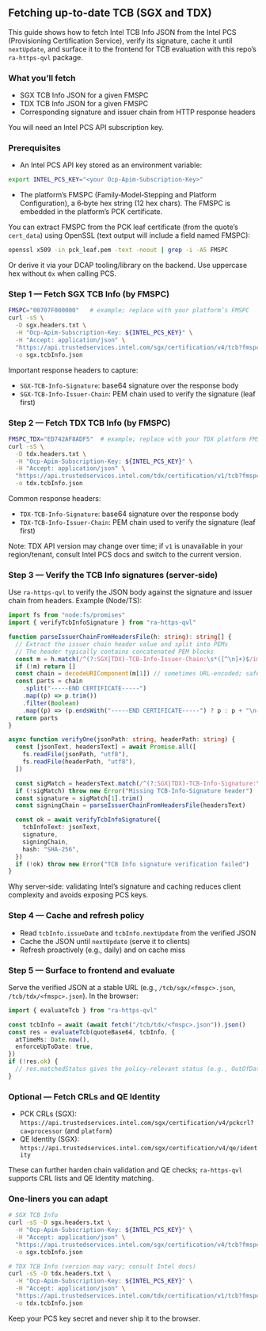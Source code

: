 ## Fetching up-to-date TCB (SGX and TDX)

This guide shows how to fetch Intel TCB Info JSON from the Intel PCS (Provisioning Certification Service), verify its signature, cache it until `nextUpdate`, and surface it to the frontend for TCB evaluation with this repo’s `ra-https-qvl` package.

### What you’ll fetch

- SGX TCB Info JSON for a given FMSPC
- TDX TCB Info JSON for a given FMSPC
- Corresponding signature and issuer chain from HTTP response headers

You will need an Intel PCS API subscription key.

### Prerequisites

- An Intel PCS API key stored as an environment variable:

```bash
export INTEL_PCS_KEY="<your Ocp-Apim-Subscription-Key>"
```

- The platform’s FMSPC (Family‑Model‑Stepping and Platform Configuration), a 6‑byte hex string (12 hex chars). The FMSPC is embedded in the platform’s PCK certificate.

You can extract FMSPC from the PCK leaf certificate (from the quote’s `cert_data`) using OpenSSL (text output will include a field named FMSPC):

```bash
openssl x509 -in pck_leaf.pem -text -noout | grep -i -A5 FMSPC
```

Or derive it via your DCAP tooling/library on the backend. Use uppercase hex without `0x` when calling PCS.

### Step 1 — Fetch SGX TCB Info (by FMSPC)

```bash
FMSPC="00707F000000"   # example; replace with your platform’s FMSPC
curl -sS \
  -D sgx.headers.txt \
  -H "Ocp-Apim-Subscription-Key: ${INTEL_PCS_KEY}" \
  -H "Accept: application/json" \
  "https://api.trustedservices.intel.com/sgx/certification/v4/tcb?fmspc=${FMSPC}" \
  -o sgx.tcbInfo.json
```

Important response headers to capture:
- `SGX-TCB-Info-Signature`: base64 signature over the response body
- `SGX-TCB-Info-Issuer-Chain`: PEM chain used to verify the signature (leaf first)

### Step 2 — Fetch TDX TCB Info (by FMSPC)

```bash
FMSPC_TDX="ED742AF8ADF5"  # example; replace with your TDX platform FMSPC
curl -sS \
  -D tdx.headers.txt \
  -H "Ocp-Apim-Subscription-Key: ${INTEL_PCS_KEY}" \
  -H "Accept: application/json" \
  "https://api.trustedservices.intel.com/tdx/certification/v1/tcb?fmspc=${FMSPC_TDX}" \
  -o tdx.tcbInfo.json
```

Common response headers:
- `TDX-TCB-Info-Signature`: base64 signature over the response body
- `TDX-TCB-Info-Issuer-Chain`: PEM chain used to verify the signature (leaf first)

Note: TDX API version may change over time; if `v1` is unavailable in your region/tenant, consult Intel PCS docs and switch to the current version.

### Step 3 — Verify the TCB Info signatures (server‑side)

Use `ra-https-qvl` to verify the JSON body against the signature and issuer chain from headers. Example (Node/TS):

```ts
import fs from "node:fs/promises"
import { verifyTcbInfoSignature } from "ra-https-qvl"

function parseIssuerChainFromHeadersFile(h: string): string[] {
  // Extract the issuer chain header value and split into PEMs
  // The header typically contains concatenated PEM blocks
  const m = h.match(/^(?:SGX|TDX)-TCB-Info-Issuer-Chain:\s*([^\n]+)$/im)
  if (!m) return []
  const chain = decodeURIComponent(m[1]) // sometimes URL-encoded; safe to decode
  const parts = chain
    .split("-----END CERTIFICATE-----")
    .map((p) => p.trim())
    .filter(Boolean)
    .map((p) => (p.endsWith("-----END CERTIFICATE-----") ? p : p + "\n-----END CERTIFICATE-----\n"))
  return parts
}

async function verifyOne(jsonPath: string, headerPath: string) {
  const [jsonText, headersText] = await Promise.all([
    fs.readFile(jsonPath, "utf8"),
    fs.readFile(headerPath, "utf8"),
  ])

  const sigMatch = headersText.match(/^(?:SGX|TDX)-TCB-Info-Signature:\s*([^\n]+)$/im)
  if (!sigMatch) throw new Error("Missing TCB-Info-Signature header")
  const signature = sigMatch[1].trim()
  const signingChain = parseIssuerChainFromHeadersFile(headersText)

  const ok = await verifyTcbInfoSignature({
    tcbInfoText: jsonText,
    signature,
    signingChain,
    hash: "SHA-256",
  })
  if (!ok) throw new Error("TCB Info signature verification failed")
}
```

Why server‑side: validating Intel’s signature and caching reduces client complexity and avoids exposing PCS keys.

### Step 4 — Cache and refresh policy

- Read `tcbInfo.issueDate` and `tcbInfo.nextUpdate` from the verified JSON
- Cache the JSON until `nextUpdate` (serve it to clients)
- Refresh proactively (e.g., daily) and on cache miss

### Step 5 — Surface to frontend and evaluate

Serve the verified JSON at a stable URL (e.g., `/tcb/sgx/<fmspc>.json`, `/tcb/tdx/<fmspc>.json`). In the browser:

```ts
import { evaluateTcb } from "ra-https-qvl"

const tcbInfo = await (await fetch("/tcb/tdx/<fmspc>.json")).json()
const res = evaluateTcb(quoteBase64, tcbInfo, {
  atTimeMs: Date.now(),
  enforceUpToDate: true,
})
if (!res.ok) {
  // res.matchedStatus gives the policy-relevant status (e.g., OutOfDate, Revoked)
}
```

### Optional — Fetch CRLs and QE Identity

- PCK CRLs (SGX): `https://api.trustedservices.intel.com/sgx/certification/v4/pckcrl?ca=processor` (and `platform`)
- QE Identity (SGX): `https://api.trustedservices.intel.com/sgx/certification/v4/qe/identity`

These can further harden chain validation and QE checks; `ra-https-qvl` supports CRL lists and QE Identity matching.

### One‑liners you can adapt

```bash
# SGX TCB Info
curl -sS -D sgx.headers.txt \
  -H "Ocp-Apim-Subscription-Key: ${INTEL_PCS_KEY}" \
  -H "Accept: application/json" \
  "https://api.trustedservices.intel.com/sgx/certification/v4/tcb?fmspc=${FMSPC}" \
  -o sgx.tcbInfo.json

# TDX TCB Info (version may vary; consult Intel docs)
curl -sS -D tdx.headers.txt \
  -H "Ocp-Apim-Subscription-Key: ${INTEL_PCS_KEY}" \
  -H "Accept: application/json" \
  "https://api.trustedservices.intel.com/tdx/certification/v1/tcb?fmspc=${FMSPC_TDX}" \
  -o tdx.tcbInfo.json
```

Keep your PCS key secret and never ship it to the browser.

